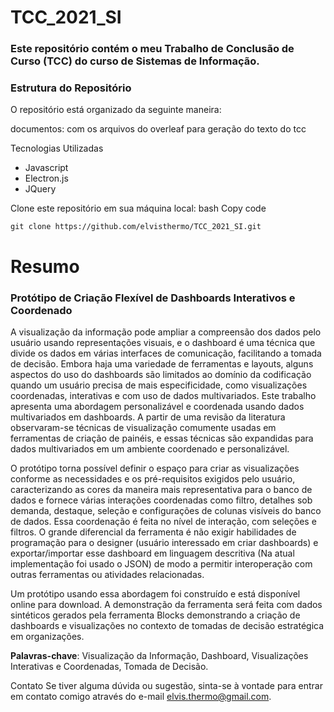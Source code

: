 # TCC_2021_SI
### Este repositório contém o meu Trabalho de Conclusão de Curso (TCC) do curso de Sistemas de Informação.

### Estrutura do Repositório
O repositório está organizado da seguinte maneira:

documentos: com os arquivos do overleaf para geração do texto do tcc

Tecnologias Utilizadas
- Javascript
- Electron.js
- JQuery

Clone este repositório em sua máquina local:
bash
Copy code
```
git clone https://github.com/elvisthermo/TCC_2021_SI.git
```

# Resumo

### Protótipo de Criação Flexível de Dashboards Interativos e Coordenado

A visualização da informação pode ampliar a compreensão dos dados pelo usuário usando representações visuais, e o dashboard é uma técnica que divide os dados em várias interfaces de comunicação, facilitando a tomada de decisão. Embora haja uma variedade de ferramentas e layouts, alguns aspectos do uso do dashboards são limitados ao domínio da codificação quando um usuário precisa de mais especificidade, como visualizações coordenadas, interativas e com uso de dados multivariados. Este trabalho apresenta uma abordagem personalizável e coordenada usando dados multivariados em dashboards. A partir de uma revisão da literatura observaram-se técnicas de visualização comumente usadas em ferramentas de criação de painéis, e essas técnicas são expandidas para dados multivariados em um ambiente coordenado e personalizável. 

O protótipo torna possível definir o espaço para criar as visualizações conforme as necessidades e os pré-requisitos exigidos pelo usuário, caracterizando as cores da maneira mais representativa para o banco de dados e fornece várias interações coordenadas como filtro, detalhes sob demanda, destaque,
seleção e configurações de colunas visíveis do banco de dados. Essa coordenação é feita no nível de interação, com seleções e filtros. O grande diferencial da ferramenta é não exigir habilidades de programação para o designer (usuário interessado em criar dashboards) e exportar/importar esse dashboard em linguagem descritiva (Na atual implementação foi usado o JSON) de modo a permitir interoperação com outras ferramentas ou atividades relacionadas. 

Um protótipo usando essa abordagem foi construído e está disponível online para download. A demonstração da ferramenta será feita com dados sintéticos gerados pela ferramenta Blocks demonstrando a criação de dashboards e visualizações no contexto de tomadas de decisão estratégica em organizações.

 **Palavras-chave**: Visualização da Informação, Dashboard, Visualizações Interativas e
Coordenadas, Tomada de Decisão.


Contato
Se tiver alguma dúvida ou sugestão, sinta-se à vontade para entrar em contato comigo através do e-mail elvis.thermo@gmail.com.

